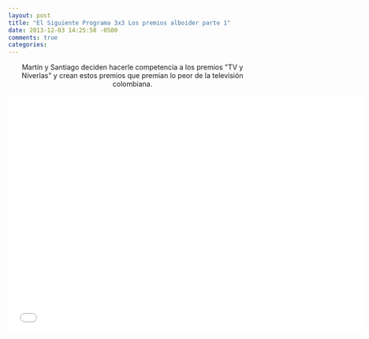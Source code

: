 ```yaml
---
layout: post
title: "El Siguiente Programa 3x3 Los premios alboider parte 1"
date: 2013-12-03 14:25:58 -0500
comments: true
categories: 
---
```

<div align="center">
Martín y Santiago deciden hacerle competencia a los premios "TV y Niverlas" y crean estos premios que premian lo peor de la televisión colombiana.
<br></br>
<iframe width="720" height="480" src="//www.youtube.com/embed/dVG9xHe13uE" frameborder="0" allowfullscreen></iframe>
</div>
